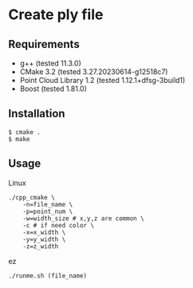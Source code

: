 # Create ply file
## Requirements
 - g++ (tested 11.3.0) 
 - CMake 3.2 (tested 3.27.20230614-g12518c7)
 - Point Cloud Library 1.2 (tested 1.12.1+dfsg-3build1)
 - Boost (tested 1.81.0)

## Installation
```linux
$ cmake .
$ make
```

## Usage
Linux
```
./cpp_cmake \ 
    -n=file_name \
    -p=point_num \
    -w=width_size # x,y,z are common \
    -c # if need color \
    -x=x_width \
    -y=y_width \
    -z=z_width
```
ez
```
./runme.sh (file_name)
```
